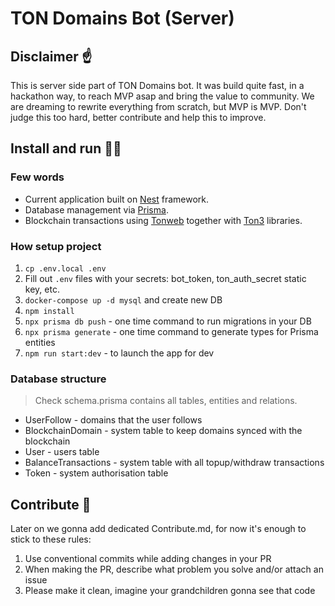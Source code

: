 # TON Domains Bot (Server)

## Disclaimer ☝️

This is server side part of TON Domains bot. It was build quite fast, in a hackathon way, to reach MVP asap and bring the value to community.
We are dreaming to rewrite everything from scratch, but MVP is MVP.
Don't judge this too hard, better contribute and help this to improve.

## Install and run 🏃‍♂️

### Few words

- Current application built on [Nest](https://github.com/nestjs/nest) framework.
- Database management via [Prisma](https://docs.nestjs.com/recipes/prisma).
- Blockchain transactions using [Tonweb](https://github.com/toncenter/tonweb) together with [Ton3](https://github.com/tonstack/ton3) libraries.

### How setup project

1. `cp .env.local .env`
2. Fill out `.env` files with your secrets: bot_token, ton_auth_secret static key, etc.
3. `docker-compose up -d mysql` and create new DB
4. `npm install`
5. `npx prisma db push` - one time command to run migrations in your DB
6. `npx prisma generate` - one time command to generate types for Prisma entities
7. `npm run start:dev` - to launch the app for dev

### Database structure

> Check schema.prisma contains all tables, entities and relations.

* UserFollow - domains that the user follows
* BlockchainDomain - system table to keep domains synced with the blockchain
* User - users table
* BalanceTransactions - system table with all topup/withdraw transactions
* Token - system authorisation table


## Contribute 🤝

Later on we gonna add dedicated Contribute.md, for now it's enough to stick to these rules:

1. Use conventional commits while adding changes in your PR
2. When making the PR, describe what problem you solve and/or attach an issue
3. Please make it clean, imagine your grandchildren gonna see that code